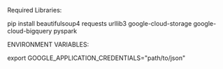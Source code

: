Required Libraries:

pip install beautifulsoup4 requests urllib3 google-cloud-storage google-cloud-bigquery pyspark

ENVIRONMENT VARIABLES:

export GOOGLE_APPLICATION_CREDENTIALS="path/to/json"